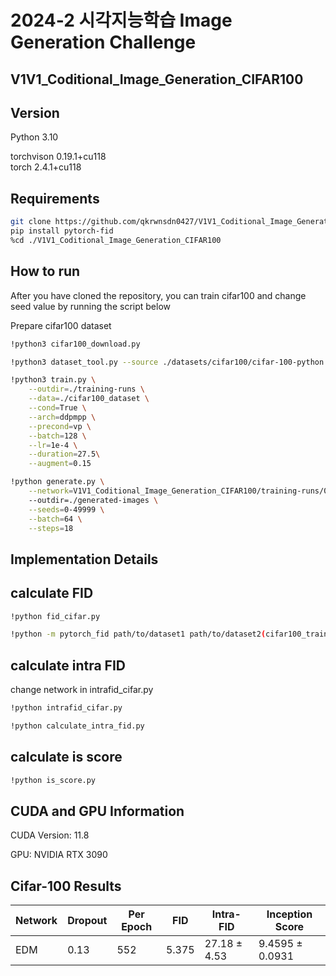 # 2024-2 시각지능학습 Image Generation Challenge
## V1V1_Coditional_Image_Generation_CIFAR100
## Version

Python 3.10

torchvison 0.19.1+cu118  
torch 2.4.1+cu118  

## Requirements

```bash
git clone https://github.com/qkrwnsdn0427/V1V1_Coditional_Image_Generation_CIFAR100.git
pip install pytorch-fid
%cd ./V1V1_Coditional_Image_Generation_CIFAR100
```
## How to run
After you have cloned the repository, you can train cifar100 and change seed value by running the script below 

Prepare cifar100 dataset
```bash
!python3 cifar100_download.py
```

```bash
!python3 dataset_tool.py --source ./datasets/cifar100/cifar-100-python.tar.gz --dest ./cifar100_dataset --resolution=32x32
```

```bash
!python3 train.py \
    --outdir=./training-runs \
    --data=./cifar100_dataset \
    --cond=True \
    --arch=ddpmpp \
    --precond=vp \
    --batch=128 \
    --lr=1e-4 \
    --duration=27.5\
    --augment=0.15
```
```bash
!python generate.py \
    --network=V1V1_Coditional_Image_Generation_CIFAR100/training-runs/00002-cifar100_dataset-cond-ddpmpp-vp-gpus1-batch64-fp32/network-snapshot-027526.pkl \#change your network
    --outdir=./generated-images \
    --seeds=0-49999 \
    --batch=64 \
    --steps=18

```


## Implementation Details
## calculate FID
```bash
!python fid_cifar.py 
```

```bash
!python -m pytorch_fid path/to/dataset1 path/to/dataset2(cifar100_train_images)  --batch-size 64
```
## calculate intra FID
change network in intrafid_cifar.py
```bash
!python intrafid_cifar.py 
```
```bash
!python calculate_intra_fid.py
```
## calculate is score
```bash
!python is_score.py 
```
## CUDA and GPU Information
CUDA Version: 11.8

GPU: NVIDIA RTX 3090

## Cifar-100 Results

| Network         | Dropout |    Per Epoch  |         FID        | Intra-FID | Inception Score |
|-----------------|---------|---------------|--------------------|-------------|-------------|
|  EDM            |   0.13  |  552     | 5.375 | 27.18 ± 4.53 |    9.4595 ± 0.0931      |
